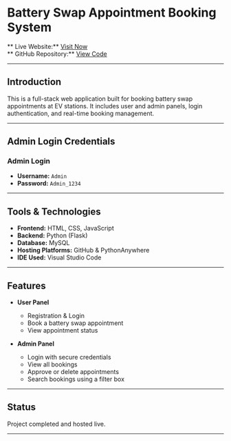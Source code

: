# Battery Swap Appointment Booking System

** Live Website:** [Visit Now](https://aman2698.pythonanywhere.com/)  
** GitHub Repository:** [View Code](https://github.com/AMAN-2698/battery-swap-system)

---

## Introduction

This is a full-stack web application built for booking battery swap appointments at EV stations. It includes user and admin panels, login authentication, and real-time booking management.

---

## Admin Login Credentials

### **Admin Login**
- **Username:** `Admin`  
- **Password:** `Admin_1234`

---

## Tools & Technologies

- **Frontend:** HTML, CSS, JavaScript
- **Backend:** Python (Flask)
- **Database:** MySQL
- **Hosting Platforms:** GitHub & PythonAnywhere
- **IDE Used:** Visual Studio Code


---

## Features

- **User Panel**
  - Registration & Login
  - Book a battery swap appointment
  - View appointment status

- **Admin Panel**
  - Login with secure credentials
  - View all bookings
  - Approve or delete appointments
  - Search bookings using a filter box

---

## Status
Project completed and hosted live.

---



